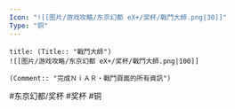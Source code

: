 ```yaml
---
Icon: "![[图片/游戏攻略/东京幻都 eX+/奖杯/戰鬥大師.png|30]]"
Type: "铜"
---
```

```ad-common-bronze-trophy
title: (Title:: "戰鬥大師")
![[图片/游戏攻略/东京幻都 eX+/奖杯/戰鬥大師.png|100]]

(Comment:: "完成ＮｉＡＲ・戰鬥頁面的所有資訊")
```

#东京幻都/奖杯 #奖杯 #铜
